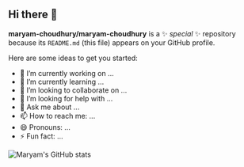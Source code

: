 ## Hi there 👋


**maryam-choudhury/maryam-choudhury** is a ✨ _special_ ✨ repository because its `README.md` (this file) appears on your GitHub profile.

Here are some ideas to get you started:

- 🔭 I’m currently working on ...
- 🌱 I’m currently learning ...
- 👯 I’m looking to collaborate on ...
- 🤔 I’m looking for help with ...
- 💬 Ask me about ...
- 📫 How to reach me: ...
- 😄 Pronouns: ...
- ⚡ Fun fact: ...

![Maryam's GitHub stats](https://github-readme-stats.vercel.app/api?username=maryam-choudhury&theme=dracula&show_icons=true)

